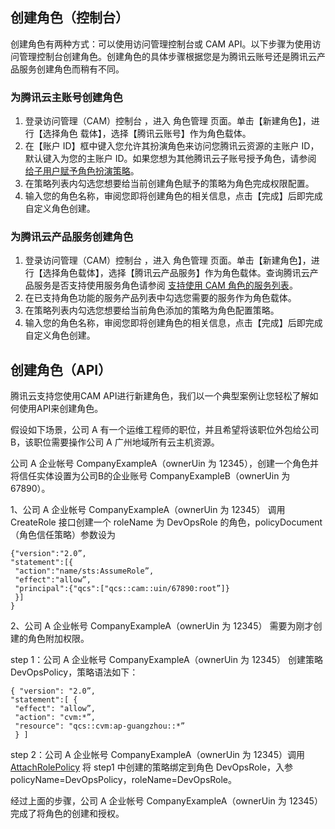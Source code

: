 ## 创建角色（控制台）
创建⾓⾊有两种⽅式：可以使⽤访问管理控制台或 CAM API。以下步骤为使⽤访问管理控制台创建⾓⾊。创建⾓⾊的具体步骤根据您是为腾讯云账号还是腾讯云产品服务创建⾓⾊⽽稍有不同。

### 为腾讯云主账号创建角色
1. 登录访问管理（CAM）控制台 ，进入 ⾓⾊管理 ⻚⾯。单击【新建⾓⾊】，进⾏【选择⾓⾊
    载体】，选择【腾讯云账号】作为⾓⾊载体。
2. 在【账户 ID】框中键入您允许其扮演角色来访问您腾讯云资源的主账户 ID，默认键入为您的主账户 ID。如果您想为其他腾讯云子账号授予⾓⾊，请参阅 [给⼦⽤户赋予⾓⾊扮演策略]()。
3. 在策略列表内勾选您想要给当前创建⾓⾊赋予的策略为⾓⾊完成权限配置。
4. 输入您的⾓⾊名称，审阅您即将创建⾓⾊的相关信息，点击【完成】后即完成⾃定义⾓⾊创建。

### 为腾讯云产品服务创建角色
1. 登录访问管理（CAM）控制台 ，进入 ⾓⾊管理 ⻚⾯。单击【新建⾓⾊】，进⾏【选择⾓⾊载体】，选择【腾讯云产品服务】作为⾓⾊载体。查询腾讯云产品服务是否⽀持使⽤服务⾓⾊请参阅  [⽀持使⽤ CAM ⾓⾊的服务列表]()。
2. 在已⽀持⾓⾊功能的服务产品列表中勾选您需要的服务作为⾓⾊载体。
3. 在策略列表内勾选您想要给当前⾓⾊添加的策略为⾓⾊配置策略。
4. 输入您的⾓⾊名称，审阅您即将创建⾓⾊的相关信息，点击【完成】后即完成⾃定义⾓⾊创建。

## 创建角色（API）

腾讯云支持您使用CAM API进行新建角色，我们以一个典型案例让您轻松了解如何使用API来创建角色。

假设如下场景，公司 A 有⼀个运维⼯程师的职位，并且希望将该职位外包给公司 B，该职位需要操作公司 A ⼴州地域所有云主机资源。

公司 A 企业帐号 CompanyExampleA（ownerUin 为 12345），创建⼀个⾓⾊并将信任实体设置为公司B的企业账号 CompanyExampleB（ownerUin 为 67890）。

1、公司 A 企业帐号 CompanyExampleA（ownerUin 为 12345） 调⽤ CreateRole 接⼝创建⼀个 roleName 为 DevOpsRole 的⾓⾊，policyDocument（⾓⾊信任策略）参数设为

```
{"version":"2.0”,
"statement":[{
 "action":"name/sts:AssumeRole”,
 "effect":"allow”,
 "principal":{"qcs":["qcs::cam::uin/67890:root”]}
 }]
}
```

2、公司 A 企业帐号 CompanyExampleA（ownerUin 为 12345） 需要为刚才创建的⾓⾊附加权限。

step 1：公司 A 企业帐号 CompanyExampleA（ownerUin 为 12345） 创建策略 DevOpsPolicy，策略语法如下：

```
{ "version": "2.0”,
"statement":[ {
 "effect": "allow”,
 "action": "cvm:*”,
 "resource": "qcs::cvm:ap-guangzhou::*”
 } ]
```

step 2：公司 A 企业帐号 CompanyExampleA（ownerUin 为 12345）调⽤ [AttachRolePolicy](https://cloud.tencent.com/document/product/598/13889) 将 step1 中创建的策略绑定到⾓⾊ DevOpsRole，入参 policyName=DevOpsPolicy，roleName=DevOpsRole。

经过上⾯的步骤，公司 A 企业帐号 CompanyExampleA（ownerUin 为 12345） 完成了将⾓⾊的创建和授权。